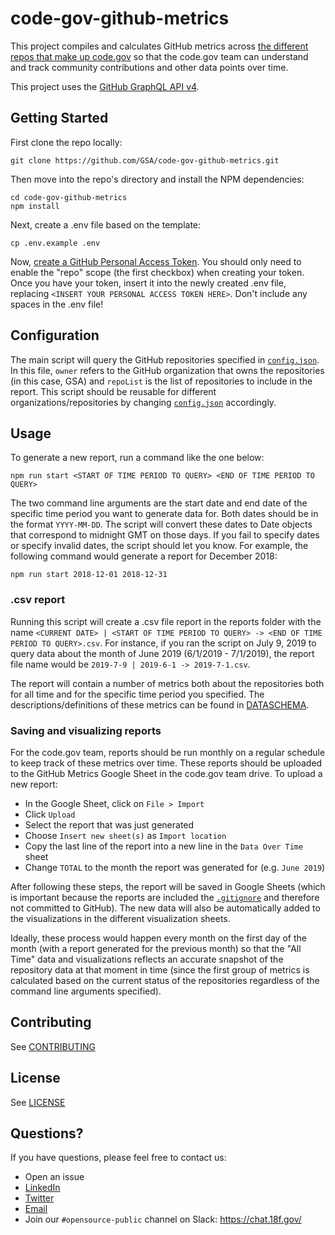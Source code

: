 # code-gov-github-metrics
This project compiles and calculates GitHub metrics across [the different repos that make up code.gov](https://github.com/GSA/code-gov) so that the code.gov team can understand and track community contributions and other data points over time.

This project uses the [GitHub GraphQL API v4](https://developer.github.com/v4/).

## Getting Started
First clone the repo locally:

```
git clone https://github.com/GSA/code-gov-github-metrics.git
```

Then move into the repo's directory and install the NPM dependencies:

```
cd code-gov-github-metrics
npm install
```

Next, create a .env file based on the template:

```
cp .env.example .env
```

Now, [create a GitHub Personal Access Token](https://help.github.com/en/articles/creating-a-personal-access-token-for-the-command-line#creating-a-token). You should only need to enable the "repo" scope (the first checkbox) when creating your token. Once you have your token, insert it into the newly created .env file, replacing `<INSERT YOUR PERSONAL ACCESS TOKEN HERE>`. Don't include any spaces in the .env file!

## Configuration

The main script will query the GitHub repositories specified in [`config.json`](https://github.com/GSA/code-gov-github-metrics/blob/master/config.json). In this file, `owner` refers to the GitHub organization that owns the repositories (in this case, GSA) and `repoList` is the list of repositories to include in the report. This script should be reusable for different organizations/repositories by changing [`config.json`](https://github.com/GSA/code-gov-github-metrics/blob/master/config.json) accordingly. 

## Usage

To generate a new report, run a command like the one below:

```
npm run start <START OF TIME PERIOD TO QUERY> <END OF TIME PERIOD TO QUERY>
```

The two command line arguments are the start date and end date of the specific time period you want to generate data for. Both dates should be in the format `YYYY-MM-DD`. The script will convert these dates to Date objects that correspond to midnight GMT on those days. If you fail to specify dates or specify invalid dates, the script should let you know. For example, the following command would generate a report for December 2018:

```
npm run start 2018-12-01 2018-12-31
```

### .csv report

Running this script will create a .csv file report in the reports folder with the name `<CURRENT DATE> | <START OF TIME PERIOD TO QUERY> -> <END OF TIME PERIOD TO QUERY>.csv`. For instance, if you ran the script on July 9, 2019 to query data about the month of June 2019 (6/1/2019 - 7/1/2019), the report file name would be `2019-7-9 | 2019-6-1 -> 2019-7-1.csv`.

The report will contain a number of metrics both about the repositories both for all time and for the specific time period you specified. The descriptions/definitions of these metrics can be found in [DATASCHEMA](https://github.com/GSA/code-gov-github-metrics/blob/master/DATASCHEMA.md).

### Saving and visualizing reports

For the code.gov team, reports should be run monthly on a regular schedule to keep track of these metrics over time. These reports should be uploaded to the GitHub Metrics Google Sheet in the code.gov team drive. To upload a new report:

* In the Google Sheet, click on `File > Import`
* Click `Upload`
* Select the report that was just generated
* Choose `Insert new sheet(s)` as `Import location`
* Copy the last line of the report into a new line in the `Data Over Time` sheet
* Change `TOTAL` to the month the report was generated for (e.g. `June 2019`)

After following these steps, the report will be saved in Google Sheets (which is important because the reports are included the [`.gitignore`](https://github.com/GSA/code-gov-github-metrics/blob/master/.gitignore) and therefore not committed to GitHub). The new data will also be automatically added to the visualizations in the different visualization sheets.

Ideally, these process would happen every month on the first day of the month (with a report generated for the previous month) so that the "All Time" data and visualizations reflects an accurate snapshot of the repository data at that moment in time (since the first group of metrics is calculated based on the current status of the repositories regardless of the command line arguments specified).

## Contributing

See [CONTRIBUTING](https://github.com/GSA/code-gov-github-metrics/blob/master/CONTRIBUTING.md)

## License

See [LICENSE](https://github.com/GSA/code-gov-github-metrics/blob/master/LICENSE.md)

## Questions?
If you have questions, please feel free to contact us:  
* Open an issue
* [LinkedIn](https://www.linkedin.com/company/code-gov/)  
* [Twitter](https://twitter.com/@CodeDotGov)  
* [Email](mailto:code@gsa.gov)
* Join our `#opensource-public` channel on Slack: https://chat.18f.gov/
